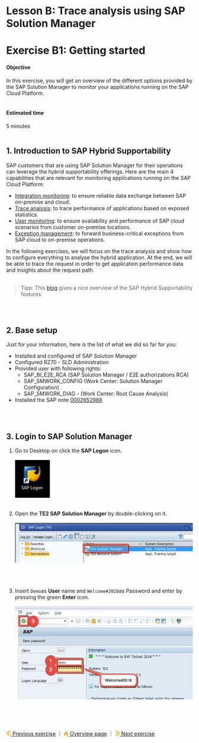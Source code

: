 # Lesson B: Trace analysis using SAP Solution Manager
# Exercise B1: Getting started

#### Objective
In this exercise, you will get an overview of the different options provided by the SAP Solution Manager to monitor your applications running on the SAP Cloud Platform.<br /><br />

#### Estimated time
5 minutes
<br />
<br />


## 1. Introduction to SAP Hybrid Supportability
SAP customers that are using SAP Solution Manager for their operations can leverage the hybrid supportability offerings.
Here are the main 4 capabilities that are relevant for monitoring applications running on the SAP Cloud Platform:
  * [Integration monitoring](https://help.sap.com/viewer/82f6dd44db4e4518aad4dfce00116fcf/7.2.05/en-US/5140d8bd-a295-4391-a3bf-d442bc2dcbe7.html): to ensure reliable data exchange between SAP on-premise and cloud.
  * [Trace analysis](https://help.sap.com/viewer/82f6dd44db4e4518aad4dfce00116fcf/7.2.05/en-US/24549de5-a335-4cef-9127-cff2d309852d.html): to trace performance of applications based on exposed statistics.
  * [User monitoring](https://help.sap.com/viewer/82f6dd44db4e4518aad4dfce00116fcf/7.2.05/en-US/ef80f08c-5e3a-4c29-903b-8338c66c0b38.html): to ensure availability and performance of SAP cloud scenarios from customer on-premise locations.
  * [Exception management](https://help.sap.com/viewer/82f6dd44db4e4518aad4dfce00116fcf/7.2.05/en-US/96847666-37fa-4e4f-a1a9-040d01b61469.html): to forward business-critical exceptions from SAP cloud to on-premise operations.

In the following exercises, we will focus on the trace analysis and show how to configure everything to analyse the hybrid application. At the end, we will be able to trace the request in order to get application performance data and insights about the request path.<br /><br />

> Tipp: This [blog](https://blogs.sap.com/2018/02/02/brief-overview-of-hybrid-supportability-options-for-sap-cloud-platform/) gives a nice overview of the SAP Hybrid Supportability features.

<br /><br />

## 2. Base setup
Just for your information, here is the list of what we did so far for you:
- Installed and configured of SAP Solution Manager
- Configured RZ70 - SLD Administration
- Provided user with following rights:
    * SAP_BI_E2E_RCA (SAP Solution Manager / E2E authorizations RCA)
    * SAP_SMWORK_CONFIG (Work Center: Solution Manager Configuration)
    * SAP_SMWORK_DIAG - (Work Center: Root Cause Analysis)
- Installed the SAP note [0002652988](https://launchpad.support.sap.com/#/notes/0002652988)

<br /><br />

## 3. Login to SAP Solution Manager
1. Go to Desktop on click the **SAP Logon** icon.<br /><br />
![](../../images/b1-sap-logon.png)<br /><br />

1. Open the **TE2 SAP Solution Manager** by double-clicking on it.<br /><br />
![](../../images/b1-te2-solman-start.png)<br /><br />
<br /><br />

1. Insert `Demo`as **User** name and `Welcome#2018`as Password and enter by pressing the green **Enter** icon.<br /><br />
![](../../images/b1-te2-credentials.png)


<br /><br /><br />



[![](../../images/nav-previous.png) Previous exercise](../A3/README.md) ｜ [![](../../images/nav-home.png) Overview page](../../README.md) ｜ [![](../../images/nav-next.png) Next exercise](../B2/README.md)
